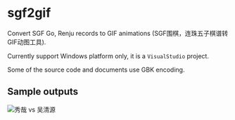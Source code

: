 # sgf2gif

Convert SGF Go, Renju records to GIF animations (SGF围棋，连珠五子棋谱转GIF动图工具).

Currently support Windows platform only, it is a `VisualStudio` project.

Some of the source code and documents use GBK encoding.

## Sample outputs

![秀哉 vs 吴清源](./demo.gif)